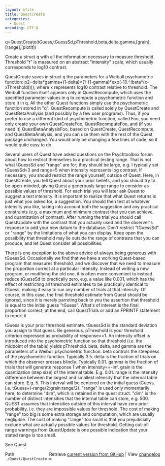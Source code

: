 ```yaml
---
layout: mfile
title: QuestCreate
categories:
  - Quest
encoding: UTF-8
---
```


 q=QuestCreate(tGuess,tGuessSd,pThreshold,beta,delta,gamma,[grain],[range],[plotIt])

 Create a struct q with all the information necessary to measure
 threshold. Threshold "t" is measured on an abstract "intensity"
 scale, which usually corresponds to log10 contrast.

 QuestCreate saves in struct q the parameters for a Weibull psychometric function:
 p2=delta\*gamma+(1-delta)\*(1-(1-gamma)\*exp(-10.^(beta\*(x-xThreshold))));
 where x represents log10 contrast relative to threshold. The Weibull
 function itself appears only in QuestRecompute, which uses the
 specified parameter values in q to compute a psychometric function
 and store it in q. All the other Quest functions simply use the
 psychometric function stored in "q". QuestRecompute is called solely
 by QuestCreate and QuestBetaAnalysis (and possibly by a few user
 programs). Thus, if you prefer to use a different kind of
 psychometric function, called Foo, you need only create your own
 QuestCreateFoo, QuestRecomputeFoo, and (if you need it)
 QuestBetaAnalysisFoo, based on QuestCreate, QuestRecompute, and
 QuestBetaAnalysis, and you can use them with the rest of the Quest
 package unchanged. You would only be changing a few lines of code,
 so it would quite easy to do.

 Several users of Quest have asked questions on the Psychtoolbox forum
 about how to restrict themselves to a practical testing range. That is
 not what tGuessSd and "range" are for; they should be large, e.g. I
 typically set tGuessSd=3 and range=5 when intensity represents log
 contrast. If necessary, you should restrict the range yourself, outside
 of Quest. Here, in QuestCreate, you tell Quest about your prior beliefs,
 and you should try to be open-minded, giving Quest a generously large
 range to consider as possible values of threshold. For each trial you
 will later ask Quest to suggest a test intensity. It is important to
 realize that what Quest returns is just what you asked for, a
 suggestion. You should then test at whatever intensity you like, taking
 into account both the suggestion and any practical constraints (e.g. a
 maximum and minimum contrast that you can achieve, and quantization of
 contrast). After running the trial you should call QuestUpdate with the
 contrast that you actually used and the observer's response to add your
 new datum to the database. Don't restrict "tGuessSd" or "range" by the
 limitations of what you can display. Keep open the possibility that
 threshold may lie outside the range of contrasts that you can produce,
 and let Quest consider all possibilities.

 There is one exception to the above advice of always being generous with
 tGuessSd. Occasionally we find that we have a working Quest-based
 program that measures threshold, and we discover that we need to measure
 the proportion correct at a particular intensity. Instead of writing a
 new program, or modifying the old one, it is often more convenient to
 instead reduce tGuessSd to practically zero, e.g. a value like 0.001,
 which has the effect of restricting all threshold estimates to be
 practically identical to tGuess, making it easy to run any number of
 trials at that intensity. Of course, in this case, the final threshold
 estimate from Quest should be ignored, since it is merely parroting back
 to you the assertion that threshold is equal to the initial guess
 "tGuess". What's of interest is the final proportion correct; at the
 end, call QuestTrials or add an FPRINTF statement to report it.

 tGuess is your prior threshold estimate.
 tGuessSd is the standard deviation you assign to that guess. Be generous.
 pThreshold is your threshold criterion expressed as probability of
    response==1. An intensity offset is introduced into the psychometric
    function so that threshold (i.e. the midpoint of the table) yields
    pThreshold.
 beta, delta, and gamma are the parameters of a Weibull psychometric function.
 beta controls the steepness of the psychometric function. Typically 3.5.
 delta is the fraction of trials on which the observer presses blindly.
    Typically 0.01.
 gamma is the fraction of trials that will generate response 1 when
    intensity==-inf.
 grain is the quantization (step size) of the internal table. E.g. 0.01.
 range is the intensity difference between the largest and smallest
    intensity that the internal table can store. E.g. 5. This interval will
    be centered on the initial guess tGuess, i.e.
    tGuess+(-range/2:grain:range/2). "range" is used only momentarily here,
    to determine "dim", which is retained in the quest struct. "dim" is the
    number of distinct intensities that the internal table can store, e.g.
    500\. QUEST assumes that intensities outside of this interval have zero
    prior probability, i.e. they are impossible values for threshold. The
    cost of making "range" too big is some extra storage and computation,
    which are usually negligible. The cost of making "range" too small is
    that you prejudicially exclude what are actually possible values for
    threshold. Getting out-of-range warnings from QuestUpdate is one
    possible indication that your stated range is too small.

 See Quest.


<div class="code_header" style="text-align:right;">
  <span style="float:left;">Path&nbsp;&nbsp;</span> <span class="counter">Retrieve <a href=
  "https://raw.github.com/Psychtoolbox-3/Psychtoolbox-3/beta/./Quest/QuestCreate.m">current version from GitHub</a> | View <a href=
  "https://github.com/Psychtoolbox-3/Psychtoolbox-3/commits/beta/./Quest/QuestCreate.m">changelog</a></span>
</div>
<div class="code">
  <code>./Quest/QuestCreate.m</code>
</div>
